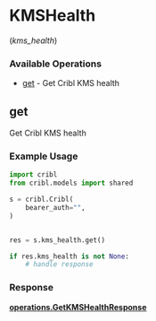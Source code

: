 # KMSHealth
(*kms_health*)

### Available Operations

* [get](#get) - Get Cribl KMS health

## get

Get Cribl KMS health

### Example Usage

```python
import cribl
from cribl.models import shared

s = cribl.Cribl(
    bearer_auth="",
)


res = s.kms_health.get()

if res.kms_health is not None:
    # handle response
```


### Response

**[operations.GetKMSHealthResponse](../../models/operations/getkmshealthresponse.md)**

